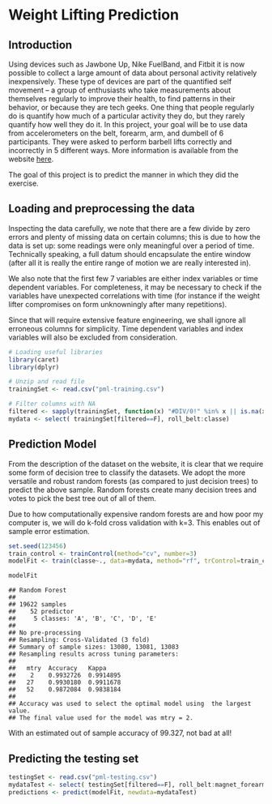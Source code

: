 # Weight Lifting Prediction

## Introduction
Using devices such as Jawbone Up, Nike FuelBand, and Fitbit it is now possible to collect a large amount of data about personal activity relatively inexpensively. These type of devices are part of the quantified self movement – a group of enthusiasts who take measurements about themselves regularly to improve their health, to find patterns in their behavior, or because they are tech geeks. One thing that people regularly do is quantify how much of a particular activity they do, but they rarely quantify how well they do it. In this project, your goal will be to use data from accelerometers on the belt, forearm, arm, and dumbell of 6 participants. They were asked to perform barbell lifts correctly and incorrectly in 5 different ways. More information is available from the website  [here](http://web.archive.org/web/20161224072740/http:/groupware.les.inf.puc-rio.br/har).

The goal of this project is to predict the manner in which they did the exercise.

## Loading and preprocessing the data
Inspecting the data carefully, we note that there are a few divide by zero errors and plenty of missing data on certain columns; this is due to how the data is set up: some readings were only meaningful over a period of time. Technically speaking, a full datum should encapsulate the entire window (after all it is really the entire range of motion we are really interested in).

We also note that the first few 7 variables are either index variables or time dependent variables. For completeness, it may be necessary to check if the variables have unexpected correlations with time (for instance if the weight lifter compromises on form unknowningly after many repetitions). 

Since that will require extensive feature engineering, we shall ignore all erroneous columns for simplicity. Time dependent variables and index variables will also be excluded from consideration. 

```r
# Loading useful libraries
library(caret)
library(dplyr)
```


```r
# Unzip and read file
trainingSet <- read.csv("pml-training.csv")

# Filter columns with NA
filtered <- sapply(trainingSet, function(x) "#DIV/0!" %in% x || is.na(x) )
mydata <- select( trainingSet[filtered==F], roll_belt:classe)
```

## Prediction Model
From the description of the dataset on the website, it is clear that we require some form of decision tree to classify the datasets. We adopt the more versatile and robust random forests (as compared to just decision trees) to predict the above sample. Random forests create many decision trees and votes to pick the best tree out of all of them. 

Due to how computationally expensive random forests are and how poor my computer is, we will do k-fold cross validation with k=3. This enables out of sample error estimation.


```r
set.seed(123456)
train_control <- trainControl(method="cv", number=3)
modelFit <- train(classe~., data=mydata, method="rf", trControl=train_control)
```


```r
modelFit
```

```
## Random Forest 
## 
## 19622 samples
##    52 predictor
##     5 classes: 'A', 'B', 'C', 'D', 'E' 
## 
## No pre-processing
## Resampling: Cross-Validated (3 fold) 
## Summary of sample sizes: 13080, 13081, 13083 
## Resampling results across tuning parameters:
## 
##   mtry  Accuracy   Kappa    
##    2    0.9932726  0.9914895
##   27    0.9930180  0.9911678
##   52    0.9872084  0.9838184
## 
## Accuracy was used to select the optimal model using  the largest value.
## The final value used for the model was mtry = 2.
```

With an estimated out of sample accuracy of 99.327, not bad at all!

## Predicting the testing set

```r
testingSet <- read.csv("pml-testing.csv")
mydataTest <- select( testingSet[filtered==F], roll_belt:magnet_forearm_z)
predictions <- predict(modelFit, newdata=mydataTest)
```
